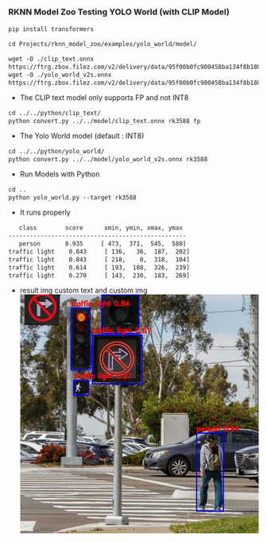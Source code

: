 ### RKNN Model Zoo Testing YOLO World (with CLIP Model)
```shell
pip install transformers
```
```shell
cd Projects/rknn_model_zoo/examples/yolo_world/model/
```

```shell
wget -O ./clip_text.onnx https://ftrg.zbox.filez.com/v2/delivery/data/95f00b0fc900458ba134f8b180b3f7a1/examples/clip/clip_text.onnx
wget -O ./yolo_world_v2s.onnx https://ftrg.zbox.filez.com/v2/delivery/data/95f00b0fc900458ba134f8b180b3f7a1/examples/yolo_world/yolo_world_v2s.onnx
```

- The CLIP text model only supports FP and not INT8
```shell
cd ../../python/clip_text/
python convert.py ../../model/clip_text.onnx rk3588 fp
```
- The Yolo World model (default : INT8)
```shell
cd ../../python/yolo_world/
python convert.py ../../model/yolo_world_v2s.onnx rk3588
```

- Run Models with Python
```shell
cd ..
python yolo_world.py --target rk3588
```

- It runs properly
```text
   class        score      xmin, ymin, xmax, ymax
--------------------------------------------------
   person       0.935     [ 473,  371,  545,  580]
traffic light    0.843     [ 136,   36,  187,  202]
traffic light    0.843     [ 218,    0,  318,  104]
traffic light    0.614     [ 193,  108,  326,  239]
traffic light    0.270     [ 143,  230,  183,  269]
```

- result img custom text and custom img
![img](result.jpg)
